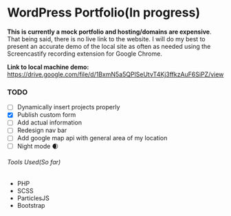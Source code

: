 # WordPress Portfolio(In progress)
**This is currently a mock portfolio and hosting/domains are expensive**. That being said, there is no live link to the website. I will do my best to present an accurate demo of the local site as often as needed using the Screencastify recording extension for Google Chrome.


**Link to local machine demo:**
https://drive.google.com/file/d/1BxmN5a5QPlSeUtvT4Kj3ffkzAuF6SiPZ/view

### TODO
- [ ] Dynamically insert projects properly
- [x] Publish custom form
- [ ] Add actual information
- [ ] Redesign nav bar
- [ ] Add google map api with general area of my location
- [ ] Night mode 🌒

###### Tools Used(So far)
* PHP
* SCSS
* ParticlesJS
* Bootstrap